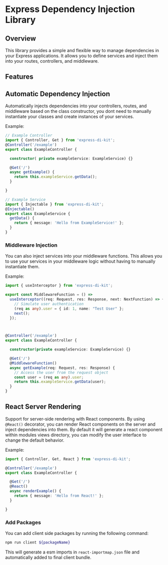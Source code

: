 # Express Dependency Injection Library

## Overview
This library provides a simple and flexible way to manage dependencies in your Express applications. It allows you to define services and inject them into your routes, controllers, and middleware.

## Features

## Automatic Dependency Injection
 Automatically injects dependencies into your controllers, routes, and middleware based on the class constructor, you dont need to manually instantiate your classes and create instances of your services.

 Example:
```typescript
// Example Controller
import { Controller, Get } from 'express-di-kit';
@Controller('/example')
export class ExampleController {

  constructor( private exampleService: ExampleService) {}

  @Get('/')
  async getExample() {
    return this.exampleService.getData();
  }

}

// Example Service
import { Injectable } from 'express-di-kit';
@Injectable()
export class ExampleService {
  getData() {
    return { message: 'Hello from ExampleService!' };
  }
}
```


### Middleware Injection
 You can also inject services into your middleware functions. This allows you to use your services in your middleware logic without having to manually instantiate them.

 Example:
```typescript
import { useInterceptor } from 'express-di-kit';

export const MiddlewareFunction = () =>
  useInterceptor((req: Request, res: Response, next: NextFunction) => {
    // Simulate user authentication
    (req as any).user = { id: 1, name: "Test User" };
    next();
  });



@Controller('/example')
export class ExampleController {

  constructor(private exampleService: ExampleService) {}

  @Get('/')
  @MiddlewareFunction()
  async getExample(req: Request, res: Response) {
    // Access the user from the request object
    const user = (req as any).user;
    return this.exampleService.getData(user);
  }
}
```



## React Server Rendering
 Support for server-side rendering with React components.
By using `@React()` decorator, you can render React components on the server and inject dependencies into them. By default it will generate a react component within modules views directory, you can modify the user interface to change the default behavior.

Example:
```typescript
import { Controller, Get, React } from 'express-di-kit';

@Controller('/example')
export class ExampleController {

  @Get('/')
  @React()
  async renderExample() {
    return { message: 'Hello from React!' };
  }

}
```

### Add Packages 
You can add client side packages by running the following command:
```bash
npm run client ${packageName}
```
This will generate a esm imports in `react-importmap.json` file and automatically added to final client bundle.
